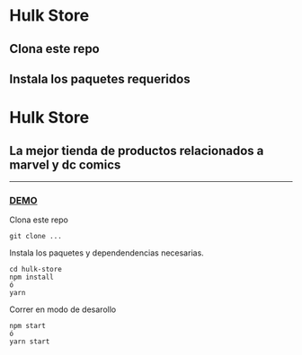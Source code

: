 # Hulk Store

## Clona este repo

## Instala los paquetes requeridos

# Hulk Store

## La mejor tienda de productos relacionados a marvel y dc comics

---

### [DEMO](https://hulkstore.netlify.app/)

Clona este repo

```
git clone ...
```

Instala los paquetes y dependendencias necesarias.

```
cd hulk-store
npm install
ó
yarn
```

Correr en modo de desarollo

```
npm start
ó
yarn start
```
